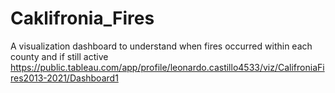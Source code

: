 # Caklifronia_Fires
A visualization dashboard to understand when fires occurred within each county and if still active
https://public.tableau.com/app/profile/leonardo.castillo4533/viz/CalifroniaFires2013-2021/Dashboard1
